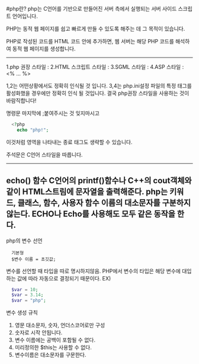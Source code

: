 #php란?
php는 C언어를 기반으로 만들어진 서버 측에서 실행되는 서버 사이드 스크립트 언어입니다.

PHP는 동적 웹 페이지를 쉽고 빠르게 만들 수 있도록 해주는 데 그 목적이 있습니다.

PHP로 작성된 코드를 HTML 코드 안에 추가하면, 웹 서버는 해당 PHP 코드를 해석하여 동적 웹 페이지를 생성합니다.

-------------------------------
1.php 권장 스타일 : <?php ...?>
2.HTML 스크립트 스타일 : <script language = "php"> ... </script>
3.SGML 스타일 : <? ... ?>
4.ASP 스타일 : <% ... %>

1,2는 어떤상황에서도 정확히 인식될 것 입니다.
3,4는 php.ini설정 파일의 특정 태그를 활성화했을 경우에만 정확히 인식 될 것입니다.
결국 php권장 스타일을 사용하는 것이 바람직합니다!

명령문 마지막에 ;붙여주시는 것 잊지마시고 

```php
  <?php
    echo "php!";
```
이것처럼 영역을 나타내는 종료 태그도 생략할 수 있습니다.

주석문은 C언어 스타일을 따릅니다.

----------------------------------------------------
echo() 함수
C언어의 printf()함수나 C++의 cout객체와 같이 HTML스트림에 문자열을 출력해준다.
php는 키워드, 클래스, 함수, 사용자 함수 이름의 대소문자를 구분하지않는다.
ECHO나 Echo를 사용해도 모두 같은 동작을 한다.
----------------------------------------------------

php의 변수 선언
```
  기본형
  $변수 이름 = 초깃값;
```

변수를 선언할 때 타입을 따로 명시하지않음.
PHP에서 변수의 타입은 해당 변수에 대입하는 값에 따라 자동으로 결정되기 때문이다.
EX)
```php
  $var = 10;
  $var = 3.14;
  $var = "php";
```
변수 생성 규칙
1. 영문 대소문자, 숫자, 언더스코어로만 구성
2. 숫자로 시작 안됩니다.
3. 변수 이름에는 공백이 포함될 수 없다.
4. 미리정의한 $this는 사용할 수 없다.
5. 변수이름은 대소문자를 구문한다.
